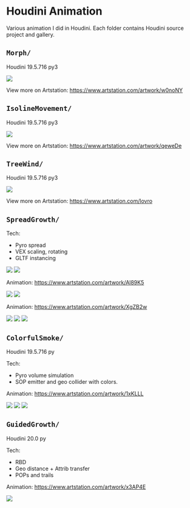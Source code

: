 # Houdini Animation

Various animation I did in Houdini. Each folder contains Houdini source project and gallery.

## `Morph/`

Houdini 19.5.716 py3

![](Morph/gallery/morph.mantra1.0273.jpg)

View more on Artstation:
https://www.artstation.com/artwork/w0noNY

## `IsolineMovement/`

Houdini 19.5.716 py3

![](IsolineMovement/gallery/iso_lines.mantra1.0156.jpg)

View more on Artstation:
https://www.artstation.com/artwork/qeweDe

## `TreeWind/`

Houdini 19.5.716 py3

![](TreeWind/gallery/tree_wind.mantra1.0064.jpg)

View more on Artstation:
https://www.artstation.com/lovro

## `SpreadGrowth/`

Tech:
* Pyro spread
* VEX scaling, rotating
* GLTF instancing

![](SpreadGrowth/Gallery/cat1.jpg)
![](SpreadGrowth/Gallery/cat2.jpg)

Animation: https://www.artstation.com/artwork/Al89K5

![](SpreadGrowth/Gallery/trunk1.jpg)
![](SpreadGrowth/Gallery/trunk2.jpg)

Animation: https://www.artstation.com/artwork/XgZB2w

![](SpreadGrowth/Gallery/3_1.png)
![](SpreadGrowth/Gallery/3_2.png)
![](SpreadGrowth/Gallery/3_3.png)


## `ColorfulSmoke/`

Houdini 19.5.716 py

Tech:
* Pyro volume simulation
* SOP emitter and geo collider with colors.

Animation: https://www.artstation.com/artwork/1xKLLL

![](ColorfulSmoke/Gallery/1.jpg)
![](ColorfulSmoke/Gallery/2.jpg)
![](ColorfulSmoke/Gallery/3.jpg)

## `GuidedGrowth/`

Houdini 20.0 py

Tech:
* RBD
* Geo distance + Attrib transfer
* POPs and trails

Animation: https://www.artstation.com/artwork/x3AP4E

![](GuidedGrowth/Gallery/4.jpg)
